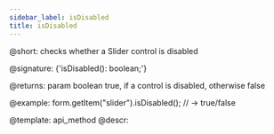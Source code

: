 ```yaml
---
sidebar_label: isDisabled
title: isDisabled
---          
```


@short: checks whether a Slider control is disabled

@signature: {'isDisabled(): boolean;'}

@returns:
param   boolean     true, if a control is disabled, otherwise false


@example:
form.getItem("slider").isDisabled(); 
// -> true/false

@template: api_method
@descr:


